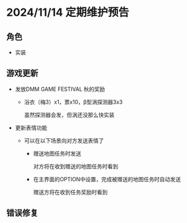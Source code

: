 # 2024/11/14 定期维护预告

## 角色

- 实装

## 游戏更新

- 发放DMM GAME FESTIVAL 秋的奖励
  - 浴衣（梅3）x1，票x10，β型涡探测器3x3

    虽然探测器会发，但涡还没那么快实装
  
- 更新表情功能

  - 可以在以下场景向对方发送表情了
  
    - 赠送地图任务时发送
  
      对方将在收到赠送的地图任务时看到
  
    - 在主界面的OPTION中设置，完成被赠送的地图任务时自动发送
  
      赠送方将在收到任务奖励时看到

## 错误修复

